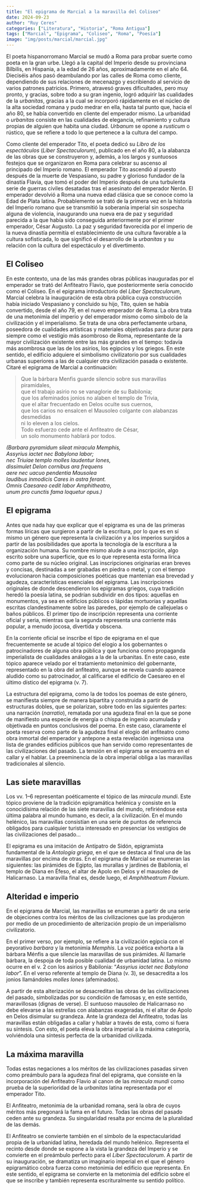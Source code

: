 ```yaml
---
title: "El epigrama de Marcial a la maravilla del Coliseo"
date: 2024-09-23
author: "Ruy Ceres"
categories: ["Literatura", "Historia", "Roma Antigua"]
tags: ["Marcial", "Epigrama", "Coliseo", "Roma", "Poesía"]
image: "img/posts/marcial/marcial.jpg"
---
```


El poeta hispanorromano Marcial se mudó a Roma para probar suerte como poeta en la gran urbe. Llegó a la capital del Imperio desde su provinciana Bílbilis, en Hispania, a la edad de 26 años, aproximadamente en el año 64. Dieciséis años pasó deambulando por las calles de Roma como cliente, dependiendo de sus relaciones de mecenazgo y escribiendo al servicio de varios patrones patricios. Primero, atravesó graves dificultades, pero muy pronto, y gracias, sobre todo a su gran ingenio, logró adquirir las cualidades de la *urbanitas*, gracias a la cual se incorporó rápidamente en el núcleo de la alta sociedad romana y pudo medrar en ella, hasta tal punto que, hacia el año 80, se había convertido en cliente del emperador mismo. La urbanidad o *urbanitas* consiste en las cualidades de elegancia, refinamiento y cultura propias de alguien que habita una ciudad. *Urbanum* se opone a *rusticum* o rústico, que se refiere a todo lo que pertenece a la cultura del campo.

Como cliente del emperador Tito, el poeta dedicó su *Libro de los espectáculos* (*Liber Spectaculorum*), publicado en el año 80, a la alabanza de las obras que se construyeron y, además, a los largos y suntuosos festejos que se organizaron en Roma para celebrar su ascenso al principado del Imperio romano. El emperador Tito ascendió al puesto después de la muerte de Vespasiano, su padre y glorioso fundador de la dinastía Flavia, que tomó el poder del Imperio después de una turbulenta serie de guerras civiles desatadas tras el asesinato del emperador Nerón. El emperador devolvió a Roma una nueva edad clásica que se conoce como la Edad de Plata latina. Probablemente se trató de la primera vez en la historia del Imperio romano que se transmitió la soberanía imperial sin sospecha alguna de violencia, inaugurando una nueva era de paz y seguridad parecida a la que había sido conseguida anteriormente por el primer emperador, César Augusto. La paz y seguridad favorecida por el imperio de la nueva dinastía permitía el establecimiento de una cultura favorable a la cultura sofisticada, lo que significó el desarrollo de la *urbanitas* y su relación con la cultura del espectáculo y el divertimento.

## El Coliseo

En este contexto, una de las más grandes obras públicas inauguradas por el emperador se trató del Anfiteatro Flavio, que posteriormente sería conocido como el Coliseo. En el epigrama introductorio del *Liber Spectaculorum*, Marcial celebra la inauguración de esta obra pública cuya construcción había iniciado Vespasiano y concluido su hijo, Tito, quien se había convertido, desde el año 79, en el nuevo emperador de Roma. La obra trata de una metonimia del imperio y del emperador mismo como símbolo de la civilización y el imperialismo. Se trata de una obra perfectamente urbana, poseedora de cualidades artísticas y materiales objetivadas para durar para siempre como el vestigio más asombroso de Roma, representante de la mayor civilización existente entre las más grandes en el tiempo: todavía más asombrosa que las de los asirios, los egipcios y los griegos. En este sentido, el edificio adquiere el simbolismo civilizatorio por sus cualidades urbanas superiores a las de cualquier otra civilización pasada o existente. Citaré el epigrama de Marcial a continuación:

> Que la bárbara Menfis guarde silencio sobre sus maravillas piramidales,  
> que el trabajo asirio no se vanaglorie de su Babilonia;  
> que los afeminados jonios no alaben el templo de Trivia,  
> que el altar frecuentado en Delos oculte sus cuernos,  
> que los carios no ensalcen el Mausoleo colgante con alabanzas desmedidas  
> ni lo eleven a los cielos.  
> Todo esfuerzo cede ante el Anfiteatro de César,  
> un solo monumento hablará por todos.

*(Barbara pyramidum sileat miracula Memphis,  
Assyrius iactet nec Babylona labor;  
nec Triuiae templo molles laudentur Iones,  
dissimulet Delon cornibus ara frequens  
aere nec uacuo pendentia Mausolea  
laudibus inmodicis Cares in astra ferant.  
Omnis Caesareo cedit labor Amphitheatro,  
unum pro cunctis fama loquetur opus.)*

## El epigrama

Antes que nada hay que explicar que el epigrama es una de las primeras formas líricas que surgieron a partir de la escritura, por lo que es en sí mismo un género que representa la civilización y a los imperios surgidos a partir de las posibilidades que aporta la tecnología de la escritura a la organización humana. Su nombre mismo alude a una inscripción, algo escrito sobre una superficie, que es lo que representa esta forma lírica como parte de su núcleo original. Las inscripciones originarias eran breves y concisas, destinadas a ser grabadas en piedra o metal, y con el tiempo evolucionaron hacia composiciones poéticas que mantenían esa brevedad y agudeza, características esenciales del epigrama. Las inscripciones originales de donde descendieron los epigramas griegos, cuya tradición heredó la poesía latina, se podrían subdividir en dos tipos: aquellas en monumentos, ya sea en edificios públicos o lápidas mortuorias y aquellas escritas clandestinamente sobre las paredes, por ejemplo de callejuelas o baños públicos. El primer tipo de inscripción representa una corriente oficial y seria, mientras que la segunda representa una corriente más popular, a menudo jocosa, divertida y obscena.

En la corriente oficial se inscribe el tipo de epigrama en el que frecuentemente se acude al tópico del elogio a los gobernantes o patrocinadores de alguna obra pública y que funciona como propaganda imperialista de cualidades análogas a la de la urbanitas. En este caso, este tópico aparece velado por el tratamiento metonímico del gobernante, representado en la obra del anfiteatro, aunque se revela cuando aparece aludido como su patrocinador, al calificarse el edificio de Caesareo en el último dístico del epigrama (v. 7).

La estructura del epigrama, como la de todos los poemas de este género, se manifiesta siempre de manera bipartita y construida a partir de estructuras dobles, que se polarizan, sobre todo en las siguientes partes: una narración (*narratio*), rematada por una agudeza final en la que se pone de manifiesto una especie de energía o chispa de ingenio acumulada y objetivada en puntos conclusivos del poema. En este caso, claramente el poeta reserva como parte de la agudeza final el elogio del anfiteatro como obra inmortal del emperador y antepone a esta revelación ingeniosa una lista de grandes edificios públicos que han servido como representantes de las civilizaciones del pasado. La tensión en el epigrama se encuentra en el callar y el hablar. La preeminencia de la obra imperial obliga a las maravillas tradicionales al silencio.

## Las siete maravillas

Los vv. 1–6 representan poéticamente el tópico de las *miracula mundi*. Este tópico proviene de la tradición epigramática helénica y consiste en la conocidísima relación de las siete maravillas del mundo, refiriéndose esta última palabra al mundo humano, es decir, a la civilización. En el mundo helénico, las maravillas consistían en una serie de puntos de referencia obligados para cualquier turista interesado en presenciar los vestigios de las civilizaciones del pasado...

El epigrama es una imitación de Antípatro de Sidón, epigramista fundamental de la *Antología griega*, en el que se destaca al final una de las maravillas por encima de otras. En el epigrama de Marcial se enumeran las siguientes: las pirámides de Egipto, las murallas y jardines de Babilonia, el templo de Diana en Éfeso, el altar de Apolo en Delos y el mausoleo de Halicarnaso. La maravilla final es, desde luego, el *Amphitheatrum Flavium*.

## Alteridad e imperio

En el epigrama de Marcial, las maravillas se enumeran a partir de una serie de objeciones contra los méritos de las civilizaciones que las produjeron por medio de un procedimiento de alterización propio de un imperialismo civilizatorio.

En el primer verso, por ejemplo, se refiere a la civilización egipcia con el peyorativo *barbara* y la metonimia *Memphis*. La voz poética exhorta a la bárbara Ménfis a que silencie las maravillas de sus pirámides. Al llamarle bárbara, la despoja de toda posible cualidad de urbanidad latina. Lo mismo ocurre en el v. 2 con los asirios y Babilonia: “*Assyrius iactet nec Babylona labor*”. En el verso referente al templo de Diana (v. 3), se desacredita a los jonios llamándoles *molles Iones* (afeminados).

A partir de esta alterización se desacreditan las obras de las civilizaciones del pasado, simbolizadas por su condición de famosas y, en este sentido, maravillosas (dignas de verse). El suntuoso mausoleo de Halicarnaso no debe elevarse a las estrellas con alabanzas exageradas, ni el altar de Apolo en Delos disimular su grandeza. Ante la grandeza del Anfiteatro, todas las maravillas están obligadas a callar y hablar a través de esta, como si fuera su síntesis. Con esto, el poeta eleva la obra imperial a la máxima categoría, volviéndola una síntesis perfecta de la urbanidad civilizada.

## La máxima maravilla

Todas estas negaciones a los méritos de las civilizaciones pasadas sirven como preámbulo para la agudeza final del epigrama, que consiste en la incorporación del Anfiteatro Flavio al canon de las *miracula mundi* como prueba de la superioridad de la *urbanitas* latina representada por el emperador Tito.

El Anfiteatro, metonimia de la urbanidad romana, será la obra de cuyos méritos más pregonará la fama en el futuro. Todas las obras del pasado ceden ante su grandeza. Su singularidad resalta por encima de la pluralidad de las demás.

El Anfiteatro se convierte también en el símbolo de la espectacularidad propia de la urbanidad latina, heredada del mundo helénico. Representa el recinto desde donde se expone a la vista la grandeza del Imperio y se convierte en el preámbulo perfecto para el *Liber Spectaculorum*. A partir de su inauguración, se dramatiza un imaginario imperial en el que el género epigramático cobra fuerza como metonimia del edificio que representa. En este sentido, el epigrama se convierte en la metonimia del edificio sobre el que se inscribe y también representa escrituralmente su sentido político.
